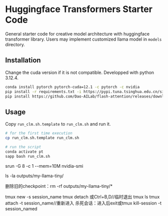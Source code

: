 # Huggingface Transformers Starter Code

General starter code for creative model architecture with huggingface transformer library. Users may implement customized llama model in `models` directory.

## Installation

Change the cuda version if it is not compatible. Developped with python 3.12.4.

```bash
conda install pytorch pytorch-cuda=12.1 -c pytorch -c nvidia
pip install -r requirements.txt -i https://pypi.tuna.tsinghua.edu.cn/simple
pip install https://github.com/Dao-AILab/flash-attention/releases/download/v2.8.0.post2/flash_attn-2.8.0.post2+cu12torch2.7cxx11abiFALSE-cp312-cp312-linux_x86_64.whl -i https://pypi.tuna.tsinghua.edu.cn/simple
```

## Usage

Copy `run_clm.sh.template` to `run_clm.sh` and run it.

```bash
# for the first time execution
cp run_clm.sh.template run_clm.sh

# run the script
conda activate pt
sapp bash run_clm.sh
```

srun -G 8 -c 1 --mem=10M nvidia-smi

ls -la outputs/my-llama-tiny/

删除旧的checkpoint：rm -rf outputs/my-llama-tiny/*

tmux new -s session_name
tmux detach 或Ctrl+B,D//临时退出
tmux ls
tmux attach -t session_name//重新进入
杀死会话：进入后exit或tmux kill-session -t session_named